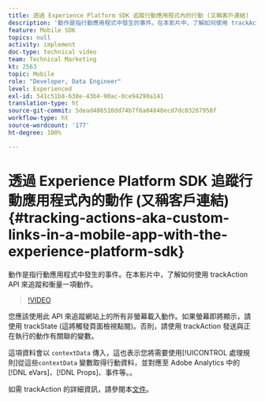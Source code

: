 ```yaml
---
title: 透過 Experience Platform SDK 追蹤行動應用程式內的行動 (又稱客戶連結)
description: '動作是指行動應用程式中發生的事件。在本影片中，了解如何使用 trackAction API 來追蹤和衡量一項動作。 '
feature: Mobile SDK
topics: null
activity: implement
doc-type: technical video
team: Technical Marketing
kt: 2563
topic: Mobile
role: "Developer, Data Engineer"
level: Experienced
exl-id: 541c51b8-638e-43b4-90ac-0ce94290a141
translation-type: ht
source-git-commit: 5dead486510dd74b7f6a04848ecd7dc03267958f
workflow-type: ht
source-wordcount: '177'
ht-degree: 100%

---
```


# 透過 Experience Platform SDK 追蹤行動應用程式內的動作 (又稱客戶連結) {#tracking-actions-aka-custom-links-in-a-mobile-app-with-the-experience-platform-sdk}

動作是指行動應用程式中發生的事件。在本影片中，了解如何使用 trackAction API 來追蹤和衡量一項動作。

>[!VIDEO](https://video.tv.adobe.com/v/26268/?quality=12)

您應該使用此 API 來追蹤網站上的所有非螢幕載入動作。如果螢幕即將顯示，請使用 trackState (這將觸發頁面檢視點閱)。否則，請使用 trackAction 發送與正在執行的動作有關聯的變數。

這項資料會以 `contextData` 傳入，這也表示您將需要使用[!UICONTROL 處理規則]從這些`contextData` 變數取得行動資料，並對應至 Adobe Analytics 中的 [!DNL eVars]、[!DNL Props]、事件等。。

如需 trackAction 的詳細資訊，請參閱本[文件](https://aep-sdks.gitbook.io/docs/using-mobile-extensions/mobile-core/configuration-reference/mobile-core-api-reference)。

